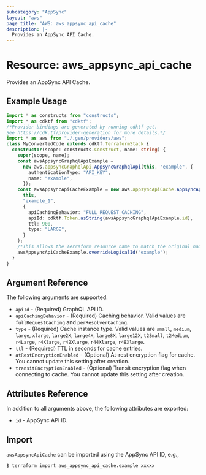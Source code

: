 ```yaml
---
subcategory: "AppSync"
layout: "aws"
page_title: "AWS: aws_appsync_api_cache"
description: |-
  Provides an AppSync API Cache.
---
```


# Resource: aws_appsync_api_cache

Provides an AppSync API Cache.

## Example Usage

```typescript
import * as constructs from "constructs";
import * as cdktf from "cdktf";
/*Provider bindings are generated by running cdktf get.
See https://cdk.tf/provider-generation for more details.*/
import * as aws from "./.gen/providers/aws";
class MyConvertedCode extends cdktf.TerraformStack {
  constructor(scope: constructs.Construct, name: string) {
    super(scope, name);
    const awsAppsyncGraphqlApiExample =
      new aws.appsyncGraphqlApi.AppsyncGraphqlApi(this, "example", {
        authenticationType: "API_KEY",
        name: "example",
      });
    const awsAppsyncApiCacheExample = new aws.appsyncApiCache.AppsyncApiCache(
      this,
      "example_1",
      {
        apiCachingBehavior: "FULL_REQUEST_CACHING",
        apiId: cdktf.Token.asString(awsAppsyncGraphqlApiExample.id),
        ttl: 900,
        type: "LARGE",
      }
    );
    /*This allows the Terraform resource name to match the original name. You can remove the call if you don't need them to match.*/
    awsAppsyncApiCacheExample.overrideLogicalId("example");
  }
}

```

## Argument Reference

The following arguments are supported:

* `apiId` - (Required) GraphQL API ID.
* `apiCachingBehavior` - (Required) Caching behavior. Valid values are `fullRequestCaching` and `perResolverCaching`.
* `type` - (Required) Cache instance type. Valid values are `small`, `medium`, `large`, `xlarge`, `large2X`, `large4X`, `large8X`, `large12X`, `t2Small`, `t2Medium`, `r4Large`, `r4Xlarge`, `r42Xlarge`, `r44Xlarge`, `r48Xlarge`.
* `ttl` - (Required) TTL in seconds for cache entries.
* `atRestEncryptionEnabled` - (Optional) At-rest encryption flag for cache. You cannot update this setting after creation.
* `transitEncryptionEnabled` - (Optional) Transit encryption flag when connecting to cache. You cannot update this setting after creation.

## Attributes Reference

In addition to all arguments above, the following attributes are exported:

* `id` - AppSync API ID.

## Import

`awsAppsyncApiCache` can be imported using the AppSync API ID, e.g.,

```
$ terraform import aws_appsync_api_cache.example xxxxx
```

<!-- cache-key: cdktf-0.17.0-pre.15 input-77b2fff6f918bce07def36b88a603f9a8d861542054068c90cf67c1f3e015c9a -->